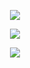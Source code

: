 <p align="center">
  <img src="https://github.com/Macc0de/Learning_of_C/assets/138070020/f59f0b47-3c79-4ad1-bf52-990dfd20b678">
</p>

<p align="center">
  <img src="https://github.com/Macc0de/Learning_of_C/assets/138070020/c494da0c-793a-4005-8ca7-a54098462262">
</p>

<p align="center">
  <img src="https://github.com/Macc0de/Learning_of_C/assets/138070020/4b779cb3-7187-4748-a720-1ffa177f3652">
</p>
